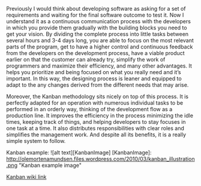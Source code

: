 Previously I would think about developing software as asking for a set of requirements and waiting for the final software outcome to test it. Now I understand it as a continuous communication process with the developers in which you provide them gradually with the building blocks you need to get your vision. By dividing the complete process into little tasks between several hours and 3-4 days long, you are able to focus on the most relevant parts of the program, get to have a higher control and continuous feedback from the developers on the development process, have a viable product earlier on that the customer can already try, simplify the work of programmers and maximize their efficiency, and many other advantages. It helps you prioritize and being focused on what you really need and it’s important. In this way, the designing process is leaner and equipped to adapt to the any changes derived from the different needs that may arise.

Moreover, the Kanban methodology sits nicely on top of this process. It is perfectly adapted for an operation with numerous individual tasks to be performed in an orderly way, thinking of the development flow as a production line. It improves the efficiency in the process minimizing the idle times, keeping track of things, and helping developers to stay focuses in one task at a time. It also distributes responsibilities with clear roles and simplifies the management work. And despite all its benefits, it is a really simple system to follow.

Kanban example: 
![alt text][KanbanImage]
[KanbanImage]: http://olemortenamundsen.files.wordpress.com/2010/03/kanban_illustration.png "Kanban example image"

[Kanban wiki link](http://en.wikipedia.org/wiki/Kanban)

